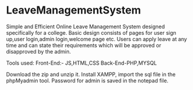 # LeaveManagementSystem
Simple and Efficient Online Leave Management System designed specifically for a college.
Basic design consists of pages for user sign up,user login,admin login,welcome page etc.
Users can apply leave at any time and can state their requirements which will be approved or disapproved by the admin.


Tools used:
Front-End:- JS,HTML,CSS
Back-End-PHP,MYSQL

Download the zip and unzip it. Install XAMPP, import the sql file in the phpMyadmin tool.
Password for admin is saved in the notepad file.
